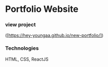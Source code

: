 # Portfolio Website
### view project
([https://hey-youngaa.github.io/new-portfolio/])

### Technologies

HTML, CSS, ReactJS

